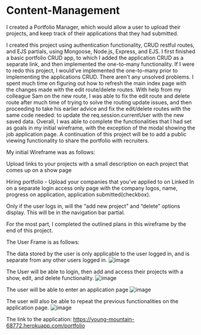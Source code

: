 # Content-Management

I created a Portfolio Manager, which would allow a user to upload their projects, and keep track of their applications that they had submitted. 

I created this project using authentication functionality, CRUD restful routes, and EJS partials, using Mongoose, Node.js, Express, and EJS. I first finished a basic portfolio CRUD app, to which I added the application CRUD as a separate link, and then implemented the one-to-many functionality. If I were to redo this project, I would've implemented the one-to-many prior to implementing the applications CRUD. There aren't any unsolved problems. I spent much time on figuring out how to refresh the main index page with the changes made with the edit route/delete routes. With help from my colleague Sam on the new route, I was able to fix the edit route and delete route after much time of trying to solve the routing update issues, and then proceeding to take his earlier advice and fix the edit/delete routes with the same code needed: to update the req.session.currentUser with the new saved data. Overall, I was able to complete the functionalities that I had set as goals in my initial wireframe, with the exception of the modal showing the job application page. A continuation of this project will be to add a public viewing functionality to share the portfolio with recruiters. 


My initial Wireframe was as follows:

Upload links to your projects with a small description on each project that comes up on a show page

Hiring portfolio - Upload your companies that you’ve applied to on Linked In on a separate login access only page with the company logos, name, progress on application, application submitted(checkbox). 

Only if the user logs in, will the “add new project” and “delete” options display. This will be in the navigation bar partial. 

For the most part, I completed the outlined plans in this wireframe by the end of this project.


The User Frame is as follows:

The data stored by the user is only applicable to the user logged in, and is separate from any other users logged in.
![image](https://user-images.githubusercontent.com/90585261/140616154-62df6fdc-8114-47d5-bdc9-cfe50fabeb00.png)

The User will be able to login, then add and access their projects with a show, edit, and delete functionality. 
![image](https://user-images.githubusercontent.com/90585261/140616022-eb8b3501-3322-4c1b-94ba-a4bed05db7e8.png)

The user will be able to enter an application page
![image](https://user-images.githubusercontent.com/90585261/140616205-2b871bb4-fc1f-44e0-a12d-0b06c5792f11.png)

The user will also be able to repeat the previous functionalities on the application page. 
![image](https://user-images.githubusercontent.com/90585261/140616117-c2e962f5-632c-4145-b57f-7dc0134166e9.png)




The link to the application: https://young-mountain-68772.herokuapp.com/portfolio

